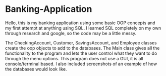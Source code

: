 # Banking-Application

Hello, this is my banking application using some basic OOP concepts and my first attempt at anything using SQL. I learned SQL completely on my own through research and google, so the code may be a little messy.

The CheckingAccount, Customer, SavingsAccount, and Employee classes create the oop objects to add to the databases. The Main class gives all the functionality to the program and lets the user control what they want to do through the menu options. This program does not use a GUI, it is all console/terminal based. I also included screenshots of an example of how the databases would look like.
